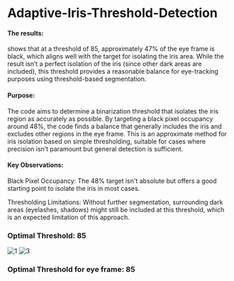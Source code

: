 # Adaptive-Iris-Threshold-Detection


#### The results:
shows that at a threshold of 85, approximately 47% of the eye frame is black, which aligns well with the target for isolating the iris area. While the result isn’t a perfect isolation of the iris (since other dark areas are included), this threshold provides a reasonable balance for eye-tracking purposes using threshold-based segmentation.

#### Purpose:
The code aims to determine a binarization threshold that isolates the iris region as accurately as possible. By targeting a black pixel occupancy around 48%, the code finds a balance that generally includes the iris and excludes other regions in the eye frame. This is an approximate method for iris isolation based on simple thresholding, suitable for cases where precision isn’t paramount but general detection is sufficient. 

#### Key Observations:
Black Pixel Occupancy: The 48% target isn't absolute but offers a good starting point to isolate the iris in most cases.

Thresholding Limitations: Without further segmentation, surrounding dark areas (eyelashes, shadows) might still be included at this threshold, which is an expected limitation of this approach.


### Optimal Threshold: 85 
![1](https://github.com/user-attachments/assets/d353377a-44fa-4212-b5f4-7282c4e5cc51)
![3](https://github.com/user-attachments/assets/6a794a18-c6e3-493e-9055-49cf5e92d6f3)


### Optimal Threshold for eye frame: 85
